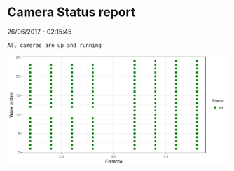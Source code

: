 Camera Status report
================
26/06/2017 - 02:15:45

    All cameras are up and running

![](camreport_files/figure-markdown_github/unnamed-chunk-2-1.png)

